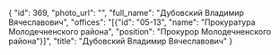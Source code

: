 {
    "id": 369,
    "photo_url": "",
    "full_name": "Дубовский Владимир Вячеславович",
    "offices": "[{\"id\": \"05-13\", \"name\": \"Прокуратура Молодечненского района\", \"position\": \"Прокурор Молодечненского района\"}]",
    "title": "Дубовский Владимир Вячеславович"
}